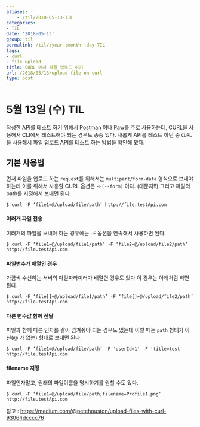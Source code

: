 ```yaml
---
aliases:
    - /til/2018-05-13-TIL
categories:
- TIL
date: '2018-05-13'
group: til
permalink: /til/:year-:month-:day-TIL
tags:
- curl
- file upload
title: CURL 에서 파일 업로드 하기
url: /2018/05/13/upload-file-on-curl
type: post
---
```



# 5월 13일 (수) TIL

작성한 API를 테스트 하기 위해서 [Postman](https://www.getpostman.com/) 이나 [Paw](https://paw.cloud/)를 주로 사용하는데,
CURL을 사용해서 CLI에서 테스트해야 되는 경우도 종종 있다. 새롭게 API를 테스트 하던 중 `CURL`을 사용해서 파일 업로드 API를 테스트 하는 방법을 확인해 봤다.

<!--more-->

## 기본 사용법

먼저 파일을 업로드 하는 `request`를 위해서는 `multipart/form-data` 형식으로 보내야 하는데 이를 위해서 사용할 CURL 옵션은 `-F(--form)` 이다. (대문자!!)
그리고 파일의 path를 지정해서 보내면 된다.

```
$ curl -F ‘file1=@/upload/file/path’ http://file.testApi.com
```

#### 여러개 파일 전송

여러개의 파일을 보내야 하는 경우에는 `-F` 옵션을 연속해서 사용하면 된다.

```
$ curl -F ‘file1=@/upload/file1/path’ -F ‘file2=@/upload/file2/path’ http://file.testApi.com
```

#### 파일변수가 배열인 경우

가끔씩 수신하는 서버의 파일파라미터가 배열연 경우도 있다 이 경우는 아래처럼 하면 된다.

```
$ curl -F ‘file[]=@/upload/file1/path’ -F ‘file[]=@/upload/file2/path’ http://file.testApi.com
```

#### 다른 변수값 함께 전달

파일과 함께 다른 인자를 같이 넘겨줘야 되는 경우도 있는데 이럴 때는 `path` 형태가 아닌(@ 가 없는) 형태로 보내면 된다.

```
$ curl -F ‘file1=@/upload/file/path’ -F 'userId=1' -F 'title=test' http://file.testApi.com
```

#### filename 지정

파일인자말고, 원래의 파일이름을 명시하기를 원할 수도 있다.

```
$ curl -F ‘file1=@/upload/file/path;filename=Profile1.png’ http://file.testApi.com
```


참고 : https://medium.com/@petehouston/upload-files-with-curl-93064dcccc76

